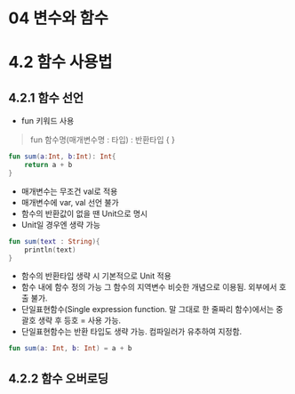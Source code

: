 # 04 변수와 함수
# 4.2 함수 사용법
## 4.2.1 함수 선언
* fun 키워드 사용
> fun 함수명(매개변수명 : 타입) : 반환타입 { }
```kotlin
fun sum(a:Int, b:Int): Int{
    return a + b
}
```
* 매개변수는 무조건 val로 적용
* 매개변수에 var, val 선언 불가
* 함수의 반환값이 없을 땐 Unit으로 명시
* Unit일 경우엔 생략 가능
```kotlin
fun sum(text : String){
    println(text)
}
```
* 함수의 반환타입 생략 시 기본적으로 Unit 적용
* 함수 내에 함수 정의 가능
그 함수의 지역변수 비슷한 개념으로 이용됨. 외부에서 호출 불가. 
* 단일표현함수(Single expression function. 말 그대로 한 줄짜리 함수)에서는 중괄호 생략 후 등호 = 사용 가능. 
* 단일표현함수는 반환 타입도 생략 가능. 컴파일러가 유추하여 지정함.
```kotlin
fun sum(a: Int, b: Int) = a + b
```

## 4.2.2 함수 오버로딩

